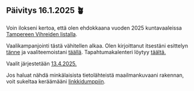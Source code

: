 ## Päivitys 16.1.2025 &#129716;

Voin ilokseni kertoa, että olen ehdokkaana vuoden 2025 kuntavaaleissa [Tampereen Vihreiden listalla](https://www.tampereenvihreat.fi/kuntavaalit24/?kieli=fi&vaali=kuntavaalit-2025&kunta=k837).

Vaalikampanjointi tästä vähitellen alkaa. Olen kirjoittanut itsestäni esittelyn [tänne](/fi/page/about/) ja vaaliteemoistani [täällä](/fi/page/politik/). Tapahtumakalenteri löytyy [täältä.](/fi/page/res/tapahtumakalenteri/)

Vaalit järjestetään [13.4.2025.](https://vaalit.fi/vaalit-2024-2035)

Jos haluat nähdä minkälaisista tietolähteistä maailmankuvaani rakennan, voit sukeltaa keräämääni [linkkidumppiin](/fi/page/res/linkkidumppi/).
